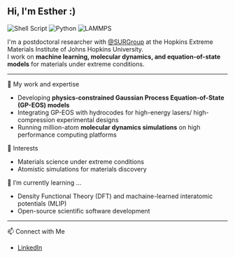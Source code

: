 ## Hi, I'm Esther :)
![Shell Script](https://img.shields.io/badge/Shell_Script-121011?logo=gnu-bash&logoColor=white)
![Python](https://img.shields.io/badge/Python-3776AB?logo=python&logoColor=white)
![LAMMPS](https://img.shields.io/badge/LAMMPS-orange)

I'm a postdoctoral researcher with [@SURGroup](https://github.com/SURGroup) at the Hopkins Extreme Materials Institute of Johns Hopkins University.  
I work on **machine learning, molecular dynamics, and equation-of-state models** for materials under extreme conditions.

---
🔭 My work and expertise
- Developing **physics-constrained Gaussian Process Equation-of-State (GP-EOS) models**
- Integrating GP-EOS with hydrocodes for high-energy lasers/ high-compression experimental designs
- Running million-atom **molecular dynamics simulations** on high performance computing platforms

🚀 Interests
- Materials science under extreme conditions  
- Atomistic simulations for materials discovery
  
🌱 I’m currently learning ...
- Density Functional Theory (DFT) and machaine-learned interatomic potentials (MLIP)
- Open-source scientific software development 

---
📫 Connect with Me
- [LinkedIn](https://www.linkedin.com/in/tungyan-liu/)

<!--
![Profile views](https://komarev.com/ghpvc/?username=estherliu&color=blue)

**estherlty/estherlty** is a ✨ _special_ ✨ repository because its `README.md` (this file) appears on your GitHub profile.

Here are some ideas to get you started:

- 🔭 I’m currently working on ...
- 🌱 I’m currently learning ...
- 👯 I’m looking to collaborate on ...
- 🤔 I’m looking for help with ...
- 💬 Ask me about ...
- 📫 How to reach me: ...
- 😄 Pronouns: ...
- ⚡ Fun fact: ...
-->
